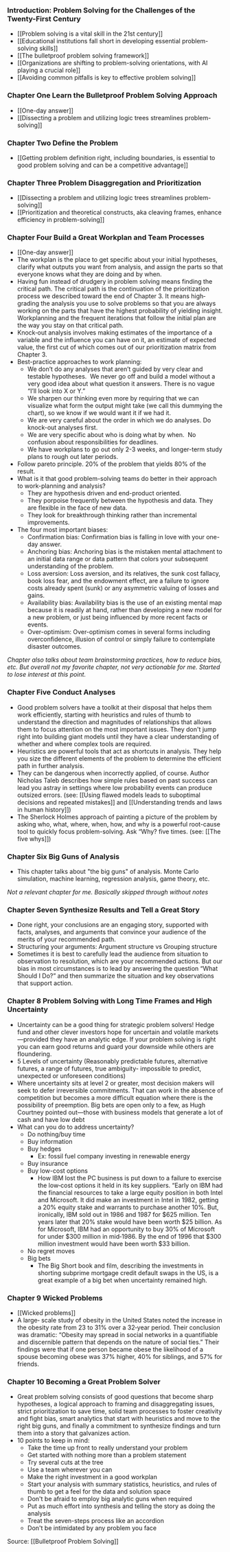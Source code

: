 ### Introduction: Problem Solving for the Challenges of the Twenty-First Century

- [[Problem solving is a vital skill in the 21st century]]
- [[Educational institutions fall short in developing essential problem-solving skills]]
- [[The bulletproof problem solving framework]]
- [[Organizations are shifting to problem-solving orientations, with AI playing a crucial role]]
- [[Avoiding common pitfalls is key to effective problem solving]]

### Chapter One Learn the Bulletproof Problem Solving Approach
- [[One-day answer]]
- [[Dissecting a problem and utilizing logic trees streamlines problem-solving]]

### Chapter Two Define the Problem
- [[Getting problem definition right, including boundaries, is essential to good problem solving and can be a competitive advantage]]

### Chapter Three Problem Disaggregation and Prioritization
- [[Dissecting a problem and utilizing logic trees streamlines problem-solving]]
- [[Prioritization and theoretical constructs, aka cleaving frames, enhance efficiency in problem-solving]]

### Chapter Four Build a Great Workplan and Team Processes
- [[One-day answer]]
- The workplan is the place to get specific about your initial hypotheses, clarify what outputs you want from analysis, and assign the parts so that everyone knows what they are doing and by when.
- Having fun instead of drudgery in problem solving means finding the critical path. The critical path is the continuation of the prioritization process we described toward the end of Chapter 3. It means high‐grading the analysis you use to solve problems so that you are always working on the parts that have the highest probability of yielding insight. Workplanning and the frequent iterations that follow the initial plan are the way you stay on that critical path. 
- Knock‐out analysis involves making estimates of the importance of a variable and the influence you can have on it, an estimate of expected value, the first cut of which comes out of our prioritization matrix from Chapter 3. 
-  Best-practice approaches to work planning:
    - We don’t do any analyses that aren’t guided by very clear and testable hypotheses.  We never go off and build a model without a very good idea about what question it answers. There is no vague “I’ll look into X or Y.”
    - We sharpen our thinking even more by requiring that we can visualize what form the output might take (we call this dummying the chart), so we know if we would want it if we had it.
    - We are very careful about the order in which we do analyses. Do knock-out analyses first.
    - We are very specific about who is doing what by when.  No confusion about responsibilities for deadlines.
    - We have workplans to go out only 2-3 weeks, and longer-term study plans to rough out later periods.
- Follow pareto principle. 20% of the problem that yields 80% of the result. 
- What is it that good problem-solving teams do better in their approach to work-planning and analysis?
    - They are hypothesis driven and end-product oriented.
    - They porpoise frequently between the hypothesis and data. They are flexible in the face of new data.
    - They look for breakthrough thinking rather than incremental improvements.
- The four most important biases:
    - Confirmation bias: Confirmation bias is falling in love with your one-day answer.
    - Anchoring bias: Anchoring bias is the mistaken mental attachment to an initial data range or data pattern that colors your subsequent understanding of the problem.
    - Loss aversion: Loss aversion, and its relatives, the sunk cost fallacy, book loss fear, and the endowment effect, are a failure to ignore costs already spent (sunk) or any asymmetric valuing of losses and gains.
    - Availability bias: Availability bias is the use of an existing mental map because it is readily at hand, rather than developing a new model for a new problem, or just being influenced by more recent facts or events.
    - Over-optimism: Over-optimism comes in several forms including overconfidence, illusion of control or simply failure to contemplate disaster outcomes.
    
*Chapter also talks about team brainstorming practices, how to reduce bias, etc. But overall not my favorite chapter, not very actionable for me. Started to lose interest at this point.* 

### Chapter Five Conduct Analyses
- Good problem solvers have a toolkit at their disposal that helps them work efficiently, starting with heuristics and rules of thumb to understand the direction and magnitudes of relationships that allows them to focus attention on the most important issues. They don't jump right into building giant models until they have a clear understanding of whether and where complex tools are required.
- Heuristics are powerful tools that act as shortcuts in analysis. They help you size the different elements of the problem to determine the efficient path in further analysis.
- They can be dangerous when incorrectly applied, of course. Author Nicholas Taleb describes how simple rules based on past success can lead you astray in settings where low probability events can produce outsized errors. (see: [[Using flawed models leads to suboptimal decisions and repeated mistakes]] and [[Understanding trends and laws in human history]])
- The Sherlock Holmes approach of painting a picture of the problem by asking who, what, where, when, how, and why is a powerful root-cause tool to quickly focus problem-solving. Ask “Why? five times. (see: [[The five whys]])

### Chapter Six Big Guns of Analysis
- This chapter talks about "the big guns" of analysis. Monte Carlo simulation, machine learning, regression analysis, game theory, etc. 

*Not a relevant chapter for me. Basically skipped through without notes*

### Chapter Seven Synthesize Results and Tell a Great Story
- Done right, your conclusions are an engaging story, supported with facts, analyses, and arguments that convince your audience of the merits of your recommended path.
- Structuring your arguments: Argument structure vs Grouping structure
- Sometimes it is best to carefully lead the audience from situation to observation to resolution, which are your recommended actions. But our bias in most circumstances is to lead by answering the question “What Should I Do?” and then summarize the situation and key observations that support action.

### Chapter 8 Problem Solving with Long Time Frames and High Uncertainty
- Uncertainty can be a good thing for strategic problem solvers! Hedge fund and other clever investors hope for uncertain and volatile markets—provided they have an analytic edge. If your problem solving is right you can earn good returns and guard your downside while others are floundering. 
- 5 Levels of uncertainty (Reasonably predictable futures, alternative futures, a range of futures, true ambiguity- impossible to predict, unexpected or unforeseen conditions)
- Where uncertainty sits at level 2 or greater, most decision makers will seek to defer irreversible commitments. That can work in the absence of competition but becomes a more difficult equation where there is the possibility of preemption. Big bets are open only to a few, as Hugh Courtney pointed out—those with business models that generate a lot of cash and have low debt
- What can you do to address uncertainty?
	- Do nothing/buy time
	- Buy information
	- Buy hedges
		- Ex: fossil fuel company investing in renewable energy
	- Buy insurance
	- Buy low-cost options
		- How IBM lost the PC business is put down to a failure to exercise the low‐cost options it held in its key suppliers. “Early on IBM had the financial resources to take a large equity position in both Intel and Microsoft. It did make an investment in Intel in 1982, getting a 20% equity stake and warrants to purchase another 10%. But, ironically, IBM sold out in 1986 and 1987 for $625 million. Ten years later that 20% stake would have been worth $25 billion. As for Microsoft, IBM had an opportunity to buy 30% of Microsoft for under $300 million in mid‐1986. By the end of 1996 that $300 million investment would have been worth $33 billion.
	- No regret moves
	- Big bets
		- The Big Short book and film, describing the investments in shorting subprime mortgage credit default swaps in the US, is a great example of a big bet when uncertainty remained high.

### Chapter 9 Wicked Problems
- [[Wicked problems]]
- A large‐ scale study of obesity in the United States noted the increase in the obesity rate from 23 to 31% over a 32‐year period. Their conclusion was dramatic: “Obesity may spread in social networks in a quantifiable and discernible pattern that depends on the nature of social ties.” Their findings were that if one person became obese the likelihood of a spouse becoming obese was 37% higher, 40% for siblings, and 57% for friends.

### Chapter 10 Becoming a Great Problem Solver
- Great problem solving consists of good questions that become sharp hypotheses, a logical approach to framing and disaggregating issues, strict prioritization to save time, solid team processes to foster creativity and fight bias, smart analytics that start with heuristics and move to the right big guns, and finally a commitment to synthesize findings and turn them into a story that galvanizes action.
- 10 points to keep in mind:
	- Take the time up front to really understand your problem
	- Get started with nothing more than a problem statement
	- Try several cuts at the tree
	- Use a team wherever you can
	- Make the right investment in a good workplan
	- Start your analysis with summary statistics, heuristics, and rules of thumb to get a feel for the data and solution space
	- Don't be afraid to employ big analytic guns when required
	- Put as much effort into synthesis and telling the story as doing the analysis
	- Treat the seven-steps process like an accordion
	- Don't be intimidated by any problem you face

Source: [[Bulletproof Problem Solving]]